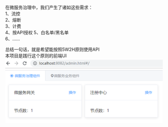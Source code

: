 在微服务治理中，我们产生了诸如这些需求：  
1、流控  
2、熔断  
3、计费  
4、按API授权
5、白名单/黑名单  
6、……  
  
总结一句话，就是希望能按照5W2H原则使用API  
本项目是践行这个原则的前端UI  
![UI V1](https://github.com/44010083/apigateway-ui/blob/master/design/v1.png)
